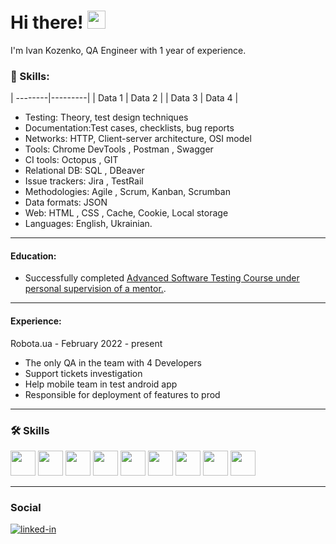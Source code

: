 # Hi there! <img src="https://media.giphy.com/media/hvRJCLFzcasrR4ia7z/giphy.gif" width="29px">

I'm Ivan Kozenko, QA Engineer with 1 year of experience. 

### 🚀 Skills:

| --------|---------|
| Data 1   | Data 2  |
| Data 3   | Data 4  |


* Testing: Theory, test design techniques
* Documentation:Test cases, checklists, bug reports
* Networks: HTTP, Client-server architecture, OSI model
* Tools: Chrome DevTools , Postman , Swagger 
* CI tools: Octopus , GIT 
* Relational DB: SQL , DBeaver 
* Issue trackers: Jira , TestRail 
* Methodologies: Agile , Scrum, Kanban, Scrumban
* Data formats: JSON 
* Web: HTML , CSS , Cache, Cookie, Local storage
* Languages: English, Ukrainian.

---

#### Education:
<ul>
 <li>Successfully completed <a target="_blank" href="https://ilarionhalushka.github.io/certificates/Ivan-Kozenko#certificate-of-completion">Advanced Software Testing Course under personal supervision of a mentor.</a>.</li>
</ul>

---

#### Experience:
Robota.ua - February 2022 - present
* The only QA in the team with 4 Developers
* Support tickets investigation
* Help mobile team in test android app
* Responsible for deployment of features to prod

---

### :hammer_and_wrench: Skills

<div>

 <img src="https://user-images.githubusercontent.com/113934709/221174283-ce51f794-02f2-4c91-b24a-eb1e7e026f8a.png" width="40" height="40"/>
 <img src="https://user-images.githubusercontent.com/113934709/221174303-52d1a2ee-047e-4b0a-88fc-97164157d699.png" width="40" height="40"/>
 <img src="https://user-images.githubusercontent.com/113934709/221174306-e6c1f52f-4411-43a6-842f-a21dfa1dcc03.png" width="40" height="40"/>
 <img src="https://user-images.githubusercontent.com/113934709/221174291-e6daa64b-54dd-4ea3-b05f-c63a095856b1.png" width="40" height="40"/>
 <img src="https://user-images.githubusercontent.com/113934709/221174302-3f5e4665-0ef5-4320-90ca-93df9f79bf0d.png" width="40" height="40"/>
 <img src="https://user-images.githubusercontent.com/113934709/221174305-4eff79ea-7a1f-4bf4-b952-8d0c7237d225.png" width="40" height="40"/>
 <img src="https://user-images.githubusercontent.com/113934709/221174290-80c8e1f9-3aa8-4925-bdc3-d20edfa8c5e6.png" width="40" height="40"/>
 <img src="https://user-images.githubusercontent.com/113934709/221174296-dda7d004-2d2c-47c4-8eda-1b873c7272ee.png" width="40" height="40"/>
 <img src="https://user-images.githubusercontent.com/113934709/221174308-6129d0f4-6d48-47ce-8087-6d80e4cdc629.png" width="40" height="40"/>

 ---
 
</div>

### Social

<div id="badges">

[![linked-in](https://img.shields.io/badge/LinkedIn-0077B5?style=for-the-badge&logo=LinkedIn&logoColor=white)](https://www.linkedin.com/in/ivan-kozenko-qa/)
